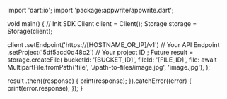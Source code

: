 import 'dart:io';
import 'package:appwrite/appwrite.dart';

void main() { // Init SDK
  Client client = Client();
  Storage storage = Storage(client);

  client
    .setEndpoint('https://[HOSTNAME_OR_IP]/v1') // Your API Endpoint
    .setProject('5df5acd0d48c2') // Your project ID
  ;
  Future result = storage.createFile(
    bucketId: '[BUCKET_ID]',
    fileId: '[FILE_ID]',
    file: await MultipartFile.fromPath('file', './path-to-files/image.jpg', 'image.jpg'),
  );

  result
    .then((response) {
      print(response);
    }).catchError((error) {
      print(error.response);
  });
}
